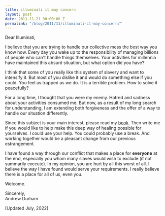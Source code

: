 ```yaml
---
title: illuminati it may concern
layout: post
date: 2011-11-21 00:00:00 Z
permalink: "/blog/2011/11/illuminati-it-may-concern/"
---
```


Dear Illuminati,

I believe that you are trying to handle our collective mess the best way you know how. Every day you wake up to the responsibility of managing billions of people who can't handle things themselves. Your activities for millennia have maintained this absurd situation, but what option did you have? 

I think that some of you really like this system of slavery and want to intensify it. But most of you dislike it and would do something else if you could. You feel as trapped as we do. It is a terrible problem. How to solve it peacefully?

For a long time, I thought that you were my enemy. Hatred and sadness about your activities consumed me. But now, as a result of my long search for understanding, I am extending both forgiveness and the offer of a way to handle our situation differently.

Since this subject is your main interest, please read my [book](/). Then write me if you would like to help make this deep way of healing possible for yourselves. I could use your help. You could probably use a break. And working together would be a pleasant change from our previous estrangement.

I have found a way through our conflict that makes a place for **everyone** at the end, especially you whom many slaves would wish to exclude (if not summarily execute). In my opinion, you are hurt by all this worst of all. I believe the way I have found would serve your requirements. I really believe there is a place for all of us, even you.

Welcome.

Sincerely,  
Andrew Durham

[Updated July, 2022]
